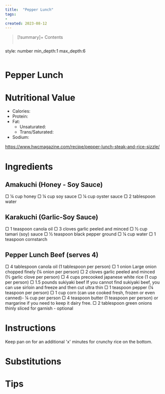 ```yaml
---
title:  "Pepper Lunch"
tags:
- 
created: 2023-08-12
---
```


>[!summary]+ Contents
>```toc
style: number
min_depth:1
max_depth:6 
>```


# Pepper Lunch

# Nutritional Value
- Calories: 
- Protein:
- Fat:
	- Unsaturated: 
	- Trans/Saturated: 
- Sodium: 

https://www.hwcmagazine.com/recipe/pepper-lunch-steak-and-rice-sizzle/

# Ingredients

## Amakuchi (Honey - Soy Sauce)
▢ ¼ cup honey
▢ ¼ cup soy sauce
▢ ¼ cup oyster sauce
▢ 2 tablespoon water

## Karakuchi (Garlic-Soy Sauce)
▢ 1 teaspoon canola oil
▢ 3 cloves garlic peeled and minced
▢ ½ cup tamari (soy) sauce
▢ ½ teaspoon black pepper ground
▢ ¼ cup water
▢ 1 teaspoon cornstarch


## Pepper Lunch Beef (serves 4)

▢ 4 tablespoon canola oil (1 tablespoon per person)
▢ 1 onion Large onion chopped finely (¼ onion per person)
▢ 2 cloves garlic peeled and minced (½ garlic clove per person)
▢ 4 cups precooked japanese white rice (1 cup per person)
▢ 1.5 pounds sukiyaki beef If you cannot find sukiyaki beef, you can use sirloin and freeze and then cut ultra thin
▢ 1 teaspoon pepper (¼ teaspoon per person)
▢ 1 cup corn (can use cooked fresh, frozen or even canned)- ¼ cup per person
▢ 4 teaspoon butter (1 teaspoon per person) or margarine if you need to keep it dairy free.
▢ 2 tablespoon green onions thinly sliced for garnish - optional

# Instructions


Keep pan on for an additional 'x' minutes for crunchy rice on the bottom.

# Substitutions 

# Tips

